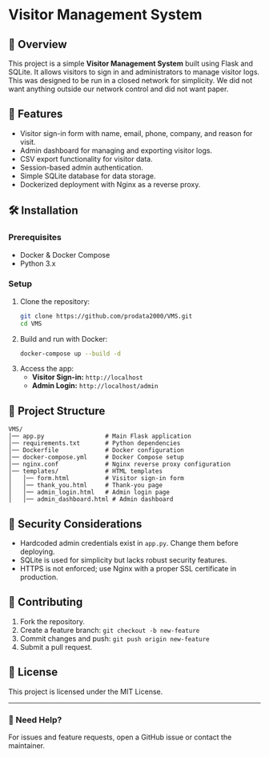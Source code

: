 # Visitor Management System

## 📌 Overview
This project is a simple **Visitor Management System** built using Flask and SQLite. It allows visitors to sign in and administrators to manage visitor logs.
This was designed to be run in a closed network for simplicity. We did not want anything outside our network control and did not want paper. 

## 🚀 Features
- Visitor sign-in form with name, email, phone, company, and reason for visit.
- Admin dashboard for managing and exporting visitor logs.
- CSV export functionality for visitor data.
- Session-based admin authentication.
- Simple SQLite database for data storage.
- Dockerized deployment with Nginx as a reverse proxy.

## 🛠️ Installation
### Prerequisites
- Docker & Docker Compose
- Python 3.x

### Setup
1. Clone the repository:
   ```bash
   git clone https://github.com/prodata2000/VMS.git
   cd VMS
   ```
2. Build and run with Docker:
   ```bash
   docker-compose up --build -d
   ```
3. Access the app:
   - **Visitor Sign-in:** `http://localhost`
   - **Admin Login:** `http://localhost/admin`

## 📂 Project Structure
```
VMS/
│── app.py                 # Main Flask application
│── requirements.txt       # Python dependencies
│── Dockerfile             # Docker configuration
│── docker-compose.yml     # Docker Compose setup
│── nginx.conf             # Nginx reverse proxy configuration
│── templates/             # HTML templates
│   │── form.html          # Visitor sign-in form
│   │── thank_you.html     # Thank-you page
│   │── admin_login.html   # Admin login page
│   │── admin_dashboard.html # Admin dashboard
```

## 🔐 Security Considerations
- Hardcoded admin credentials exist in `app.py`. Change them before deploying.
- SQLite is used for simplicity but lacks robust security features.
- HTTPS is not enforced; use Nginx with a proper SSL certificate in production.

## 🤝 Contributing
1. Fork the repository.
2. Create a feature branch: `git checkout -b new-feature`
3. Commit changes and push: `git push origin new-feature`
4. Submit a pull request.

## 📜 License
This project is licensed under the MIT License.

---
### 📩 Need Help?
For issues and feature requests, open a GitHub issue or contact the maintainer.

